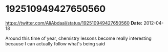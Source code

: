 # 192510949427650560
https://twitter.com/AliAbdaal/status/192510949427650560
**Date:** 2012-04-18

Around this time of year, chemistry lessons become really interesting because I can actually follow what's being said
